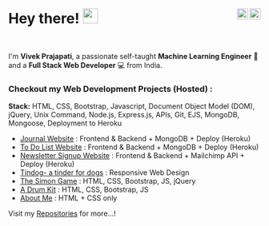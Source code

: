 <h1>Hey there! 
  <img src="https://emojis.slackmojis.com/emojis/images/1531849430/4246/blob-sunglasses.gif?1531849430" width="30"/>

  <a href="https://twitter.com/imv1v3k">
  <img align="right" alt="Vivek Prajapati | Twitter" width="22px" src="https://raw.githubusercontent.com/peterthehan/peterthehan/master/assets/twitter.svg" />
  </a>
  <a href="https://www.linkedin.com/in/vivekprajapati2048/">
  <img align="right" alt="Vivek's LinkedIN" width="22px" src="https://raw.githubusercontent.com/peterthehan/peterthehan/master/assets/linkedin.svg" />
  </a>
 
</h1> <br>

I'm **Vivek Prajapati**, a passionate self-taught **Machine Learning Engineer** 🤖 and a **Full Stack Web Developer** 💻 from India.
<br>

<h3> Checkout my Web Development Projects (Hosted) : </h3>
<p> <strong>Stack:</strong> HTML, CSS, Bootstrap, Javascript, Document Object Model (DOM), jQuery, Unix Command, Node.js, Express.js, APIs, Git, EJS, MongoDB, Mongoose, Deployment to Heroku</p>

  <ul>
  <li><a href="https://blooming-shelf-05625.herokuapp.com/">Journal Website</a> : Frontend & Backend + MongoDB + Deploy (Heroku)</li>
  <li><a href="https://still-ocean-48927.herokuapp.com/">To Do List Website</a> : Frontend & Backend + MongoDB + Deploy (Heroku)</li>
  <li><a href="https://fierce-basin-52285.herokuapp.com/">Newsletter Signup Website</a> : Frontend & Backend + Mailchimp API + Deploy (Heroku)</li>
  <li><a href="https://vivekprajapati2048.github.io/tindog/">Tindog- a tinder for dogs</a> : Responsive Web Design</li>
  <li><a href="https://vivekprajapati2048.github.io/the-simon-game/">The Simon Game</a> : HTML, CSS, Bootstrap, JS, jQuery</li>
  <li><a href="https://vivekprajapati2048.github.io/the-drum-kit/">A Drum Kit</a> : HTML, CSS, Bootstrap, JS</li>
  <li><a href="https://vivekprajapati2048.github.io/css-website/">About Me</a> : HTML + CSS only</li>
</ul>  

Visit my [Repositories](https://github.com/vivekprajapati2048?tab=repositories) for more...!

 
<!-- <h3> Skills: </h3>
<table>
  <tr>
    <td>
      <li> Machine Learning </li>
      <li> Deep Learning </li>
      <li> Computer Vision </li>
      <li> NLP </li>
    </td>
    <td>
      <img alt="GIF" align="right" src="https://github.com/vivekprajapati2048/vivekprajapati2048/blob/main/coding-freak.gif?raw=true" /> 
    </td>
  </tr>
</table>
     -->
